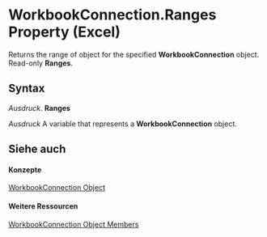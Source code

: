 
# WorkbookConnection.Ranges Property (Excel)

Returns the range of object for the specified  **WorkbookConnection** object. Read-only **Ranges**.


## Syntax

 _Ausdruck_. **Ranges**

 _Ausdruck_ A variable that represents a **WorkbookConnection** object.


## Siehe auch


#### Konzepte


[WorkbookConnection Object](5974dd57-7671-cd55-3f8f-6a76fa938317.md)
#### Weitere Ressourcen


[WorkbookConnection Object Members](http://msdn.microsoft.com/library/1c692856-1ddb-1d7d-4463-143cba3dfbe8%28Office.15%29.aspx)